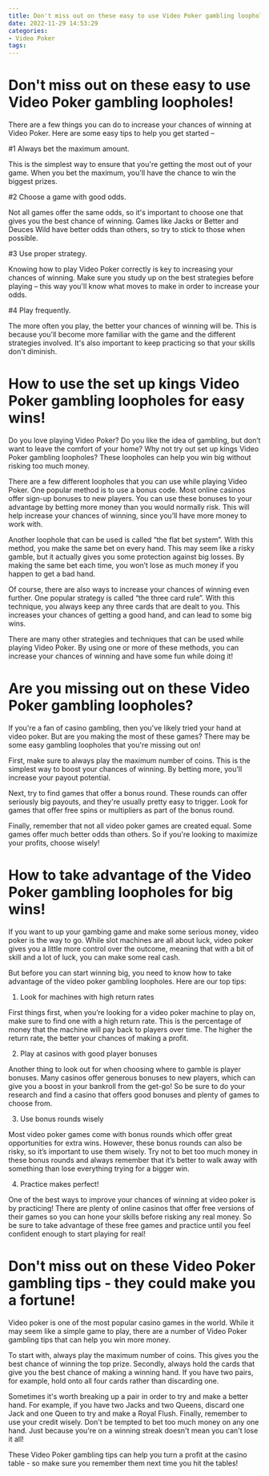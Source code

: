 ```yaml
---
title: Don't miss out on these easy to use Video Poker gambling loopholes!
date: 2022-11-29 14:53:29
categories:
- Video Poker
tags:
---
```



#  Don't miss out on these easy to use Video Poker gambling loopholes!

There are a few things you can do to increase your chances of winning at Video Poker. Here are some easy tips to help you get started –

#1 Always bet the maximum amount.

This is the simplest way to ensure that you're getting the most out of your game. When you bet the maximum, you'll have the chance to win the biggest prizes.

#2 Choose a game with good odds.

Not all games offer the same odds, so it's important to choose one that gives you the best chance of winning. Games like Jacks or Better and Deuces Wild have better odds than others, so try to stick to those when possible.

#3 Use proper strategy.

Knowing how to play Video Poker correctly is key to increasing your chances of winning. Make sure you study up on the best strategies before playing – this way you'll know what moves to make in order to increase your odds.

#4 Play frequently.

The more often you play, the better your chances of winning will be. This is because you'll become more familiar with the game and the different strategies involved. It's also important to keep practicing so that your skills don't diminish.

#  How to use the set up kings Video Poker gambling loopholes for easy wins!

Do you love playing Video Poker? Do you like the idea of gambling, but don’t want to leave the comfort of your home? Why not try out set up kings Video Poker gambling loopholes? These loopholes can help you win big without risking too much money.

There are a few different loopholes that you can use while playing Video Poker. One popular method is to use a bonus code. Most online casinos offer sign-up bonuses to new players. You can use these bonuses to your advantage by betting more money than you would normally risk. This will help increase your chances of winning, since you’ll have more money to work with.

Another loophole that can be used is called “the flat bet system”. With this method, you make the same bet on every hand. This may seem like a risky gamble, but it actually gives you some protection against big losses. By making the same bet each time, you won’t lose as much money if you happen to get a bad hand.

Of course, there are also ways to increase your chances of winning even further. One popular strategy is called “the three card rule”. With this technique, you always keep any three cards that are dealt to you. This increases your chances of getting a good hand, and can lead to some big wins.

There are many other strategies and techniques that can be used while playing Video Poker. By using one or more of these methods, you can increase your chances of winning and have some fun while doing it!

#  Are you missing out on these Video Poker gambling loopholes?

If you're a fan of casino gambling, then you've likely tried your hand at video poker. But are you making the most of these games? There may be some easy gambling loopholes that you're missing out on!

First, make sure to always play the maximum number of coins. This is the simplest way to boost your chances of winning. By betting more, you'll increase your payout potential.

Next, try to find games that offer a bonus round. These rounds can offer seriously big payouts, and they're usually pretty easy to trigger. Look for games that offer free spins or multipliers as part of the bonus round.

Finally, remember that not all video poker games are created equal. Some games offer much better odds than others. So if you're looking to maximize your profits, choose wisely!

#  How to take advantage of the Video Poker gambling loopholes for big wins!

If you want to up your gambing game and make some serious money, video poker is the way to go. While slot machines are all about luck, video poker gives you a little more control over the outcome, meaning that with a bit of skill and a lot of luck, you can make some real cash.

But before you can start winning big, you need to know how to take advantage of the video poker gambling loopholes. Here are our top tips:

1. Look for machines with high return rates

First things first, when you’re looking for a video poker machine to play on, make sure to find one with a high return rate. This is the percentage of money that the machine will pay back to players over time. The higher the return rate, the better your chances of making a profit.

2. Play at casinos with good player bonuses

Another thing to look out for when choosing where to gamble is player bonuses. Many casinos offer generous bonuses to new players, which can give you a boost in your bankroll from the get-go! So be sure to do your research and find a casino that offers good bonuses and plenty of games to choose from.

3. Use bonus rounds wisely

Most video poker games come with bonus rounds which offer great opportunities for extra wins. However, these bonus rounds can also be risky, so it’s important to use them wisely. Try not to bet too much money in these bonus rounds and always remember that it’s better to walk away with something than lose everything trying for a bigger win.

4. Practice makes perfect!

One of the best ways to improve your chances of winning at video poker is by practicing! There are plenty of online casinos that offer free versions of their games so you can hone your skills before risking any real money. So be sure to take advantage of these free games and practice until you feel confident enough to start playing for real!

#  Don't miss out on these Video Poker gambling tips - they could make you a fortune!

Video poker is one of the most popular casino games in the world. While it may seem like a simple game to play, there are a number of Video Poker gambling tips that can help you win more money.

To start with, always play the maximum number of coins. This gives you the best chance of winning the top prize. Secondly, always hold the cards that give you the best chance of making a winning hand. If you have two pairs, for example, hold onto all four cards rather than discarding one.

Sometimes it's worth breaking up a pair in order to try and make a better hand. For example, if you have two Jacks and two Queens, discard one Jack and one Queen to try and make a Royal Flush. Finally, remember to use your credit wisely. Don't be tempted to bet too much money on any one hand. Just because you're on a winning streak doesn't mean you can't lose it all!

These Video Poker gambling tips can help you turn a profit at the casino table - so make sure you remember them next time you hit the tables!